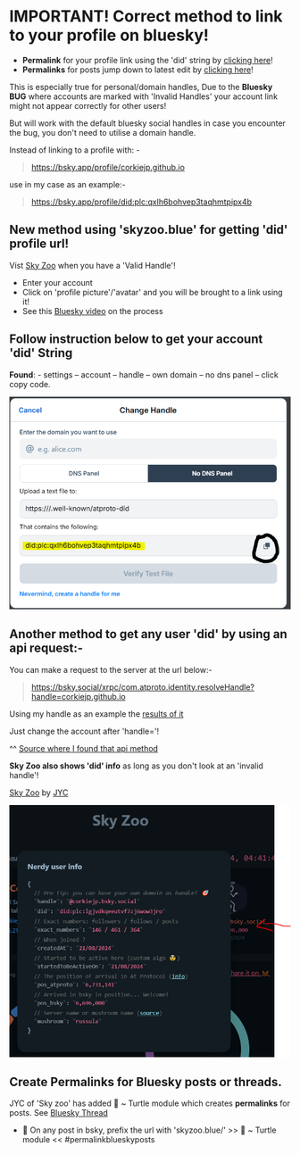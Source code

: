 # **IMPORTANT!** Correct method to link to your profile on bluesky!
- **Permalink** for your profile link using the 'did' string by [clicking here](#new-method-using-skyzooblue-for-getting-did-profile-url)!
- **Permalinks** for posts jump down to latest edit by [clicking here](#create-permalinks-for-bluesky-posts-or-threads)!

This is especially true for personal/domain handles, Due to the **Bluesky BUG** where accounts are marked with 'Invalid Handles' your account link might not appear correctly for other users!

But will work with the default bluesky social handles in case you encounter the bug, you don't need to utilise a domain handle.

Instead of linking to a profile with: -
> https://bsky.app/profile/corkiejp.github.io

use in my case as an example:-
> https://bsky.app/profile/did:plc:qxlh6bohvep3taqhmtpipx4b


## New method using 'skyzoo.blue' for getting 'did' profile url!
Vist [Sky Zoo](https://skyzoo.blue/stats) when you have a 'Valid Handle'!
- Enter your account
- Click on 'profile picture'/'avatar' and you will be brought to a link using it!
- See this [Bluesky video](https://bsky.app/profile/did:plc:dacfxuonkf2qtqft22sc23tu/post/3ldenozfbt225) on the process


## Follow instruction below to get your account 'did' String

**Found**: - settings – account – handle – own domain – no dns panel – click copy code.

![Account profile string and where you find it!](/assets/blueskyaccountstring-Capture.PNG)


## Another method to get any user 'did' by using an api request:-

You can make a request to the server at the url below:-

> https://bsky.social/xrpc/com.atproto.identity.resolveHandle?handle=corkiejp.github.io

Using my handle as an example the [results of it](https://bsky.social/xrpc/com.atproto.identity.resolveHandle?handle=corkiejp.github.io)

Just change the account after 'handle='!

^^ [Source where I found that api method](https://www.reddit.com/r/BlueskySocial/comments/15hbu83/comment/jusiaws/?utm_source=share&utm_medium=web3x&utm_name=web3xcss&utm_term=1&utm_content=share_button)

**Sky Zoo also shows 'did' info** as long as you don't look at an 'invalid handle'!

[Sky Zoo](https://skyzoo.blue/stats) by [JYC](https://bsky.app/profile/jyc.dev)

![Account profile string and where you find it!](/assets/sky_zoo_did.PNG)

## Create Permalinks for Bluesky posts or threads.
JYC of 'Sky zoo' has added 🐢 ~ Turtle module which creates **permalinks** for posts. See [Bluesky Thread](https://bsky.app/profile/did:plc:qxlh6bohvep3taqhmtpipx4b/post/3lddmk6kefc26)
- 📌 On any post in bsky, prefix the url with 'skyzoo.blue/' >> 🐢 ~ Turtle module << #permalinkblueskyposts

